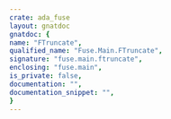 ```yaml
---
crate: ada_fuse
layout: gnatdoc
gnatdoc: {
name: "FTruncate",
qualified_name: "Fuse.Main.FTruncate",
signature: "fuse.main.ftruncate",
enclosing: "fuse.main",
is_private: false,
documentation: "",
documentation_snippet: "",
}
---
```

